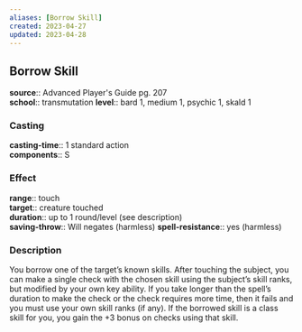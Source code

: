 ```yaml
---
aliases: [Borrow Skill]
created: 2023-04-27
updated: 2023-04-28
---
```


## Borrow Skill

**source**:: Advanced Player's Guide pg. 207  
**school**:: transmutation
**level**:: bard 1, medium 1, psychic 1, skald 1

### Casting

**casting-time**:: 1 standard action  
**components**:: S

### Effect

**range**:: touch  
**target**:: creature touched  
**duration**:: up to 1 round/level (see description)  
**saving-throw**:: Will negates (harmless)
**spell-resistance**:: yes (harmless)

### Description

You borrow one of the target’s known skills. After touching the subject, you can make a single check with the chosen skill using the subject’s skill ranks, but modified by your own key ability. If you take longer than the spell’s duration to make the check or the check requires more time, then it fails and you must use your own skill ranks (if any). If the borrowed skill is a class skill for you, you gain the +3 bonus on checks using that skill.
